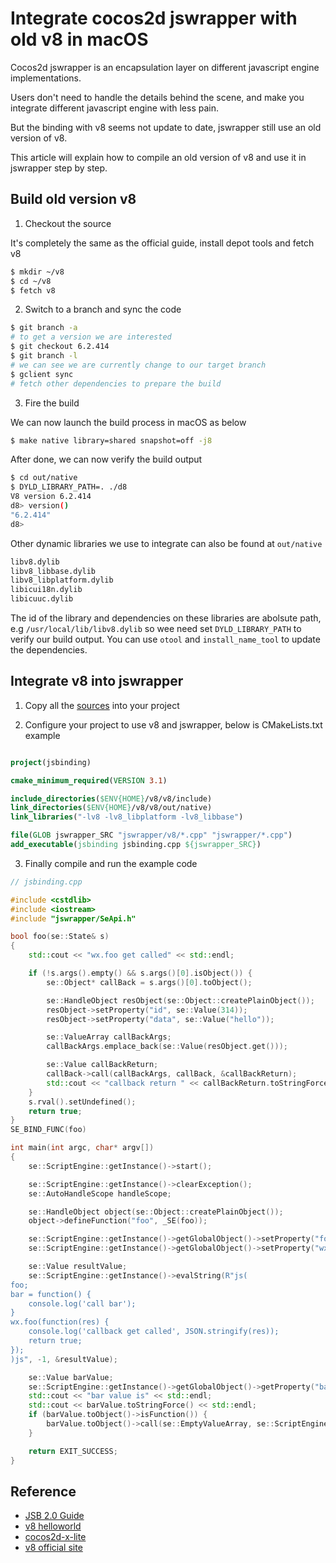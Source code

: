 Integrate cocos2d jswrapper with old v8 in macOS
===============

Cocos2d jswrapper is an encapsulation layer on different javascript engine implementations.

Users don't need to handle the details behind the scene, and make you integrate different javascript engine with less pain.

But the binding with v8 seems not update to date, jswrapper still use an old version of v8.

This article will explain how to compile an old version of v8 and use it in jswrapper step by step.

Build old version v8
------
1. Checkout the source

It's completely the same as the official guide, install depot tools and fetch v8
```sh
$ mkdir ~/v8
$ cd ~/v8
$ fetch v8
```

2. Switch to a branch and sync the code
```sh
$ git branch -a
# to get a version we are interested
$ git checkout 6.2.414
$ git branch -l
# we can see we are currently change to our target branch
$ gclient sync
# fetch other dependencies to prepare the build
```

3. Fire the build

We can now launch the build process in macOS as below

```sh
$ make native library=shared snapshot=off -j8
```

After done, we can now verify the build output
```sh
$ cd out/native
$ DYLD_LIBRARY_PATH=. ./d8 
V8 version 6.2.414
d8> version()
"6.2.414"
d8> 
```

Other dynamic libraries we use to integrate can also be found at `out/native`
```sh
libv8.dylib
libv8_libbase.dylib
libv8_libplatform.dylib
libicui18n.dylib
libicuuc.dylib
```

The id of the library and dependencies on these libraries are abolsute path, e.g `/usr/local/lib/libv8.dylib` so wee need set `DYLD_LIBRARY_PATH` to verify our build output. You can use `otool` and `install_name_tool` to update the dependencies.

Integrate v8 into jswrapper
------
1. Copy all the [sources](https://github.com/cocos-creator/cocos2d-x-lite/tree/develop/cocos/scripting/js-bindings/jswrapper) into your project

2. Configure your project to use v8 and jswrapper, below is CMakeLists.txt example

```cmake

project(jsbinding)

cmake_minimum_required(VERSION 3.1)

include_directories($ENV{HOME}/v8/v8/include)
link_directories($ENV{HOME}/v8/v8/out/native)
link_libraries("-lv8 -lv8_libplatform -lv8_libbase")

file(GLOB jswrapper_SRC "jswrapper/v8/*.cpp" "jswrapper/*.cpp")
add_executable(jsbinding jsbinding.cpp ${jswrapper_SRC})
```

3. Finally compile and run the example code
```cpp
// jsbinding.cpp

#include <cstdlib>
#include <iostream>
#include "jswrapper/SeApi.h"

bool foo(se::State& s)
{
    std::cout << "wx.foo get called" << std::endl;

    if (!s.args().empty() && s.args()[0].isObject()) {
        se::Object* callBack = s.args()[0].toObject();

        se::HandleObject resObject(se::Object::createPlainObject());
        resObject->setProperty("id", se::Value(314));
        resObject->setProperty("data", se::Value("hello"));

        se::ValueArray callBackArgs;
        callBackArgs.emplace_back(se::Value(resObject.get()));

        se::Value callBackReturn;
        callBack->call(callBackArgs, callBack, &callBackReturn);
        std::cout << "callback return " << callBackReturn.toStringForce() << std::endl;
    }
    s.rval().setUndefined();
    return true;
}
SE_BIND_FUNC(foo)

int main(int argc, char* argv[])
{
    se::ScriptEngine::getInstance()->start();

    se::ScriptEngine::getInstance()->clearException();
    se::AutoHandleScope handleScope;

    se::HandleObject object(se::Object::createPlainObject());
    object->defineFunction("foo", _SE(foo));

    se::ScriptEngine::getInstance()->getGlobalObject()->setProperty("foo", se::Value(100));
    se::ScriptEngine::getInstance()->getGlobalObject()->setProperty("wx", se::Value(object));

    se::Value resultValue;
    se::ScriptEngine::getInstance()->evalString(R"js(
foo;
bar = function() {
    console.log('call bar');
}
wx.foo(function(res) {
    console.log('callback get called', JSON.stringify(res));
    return true;
});
)js", -1, &resultValue);

    se::Value barValue;
    se::ScriptEngine::getInstance()->getGlobalObject()->getProperty("bar", &barValue);
    std::cout << "bar value is" << std::endl;
    std::cout << barValue.toStringForce() << std::endl;
    if (barValue.toObject()->isFunction()) {
        barValue.toObject()->call(se::EmptyValueArray, se::ScriptEngine::getInstance()->getGlobalObject(), nullptr);
    }

    return EXIT_SUCCESS;
}
```

Reference
------
* [JSB 2.0 Guide](https://docs.cocos.com/creator/manual/en/advanced-topics/jsb/JSB2.0-learning.html)
* [v8 helloworld](https://www.css3.io/v8_helloworld.html)
* [cocos2d-x-lite](https://github.com/cocos-creator/cocos2d-x-lite)
* [v8 official site](https://v8.dev/)
